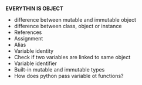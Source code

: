 **EVERYTHIN IS OBJECT**
- difference between mutable and immutable object
- difference between class, object or instance
- References
- Assignment
- Alias
- Variable identity
- Check if two variables are linked to same object
- Variable identifier
- Built-in mutable and immutable types
- How does python pass variable ot functions?
